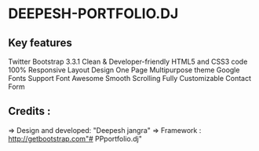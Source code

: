 # DEEPESH-PORTFOLIO.DJ
Key features
-------------
Twitter Bootstrap 3.3.1
Clean & Developer-friendly HTML5 and CSS3 code
100% Responsive Layout Design
One Page
Multipurpose theme
Google Fonts Support
Font Awesome 
Smooth Scrolling 
Fully Customizable
Contact Form


Credits :
-------
=> Design and developed: "Deepesh jangra"
=> Framework : http://getbootstrap.com"# PPportfolio.dj" 
